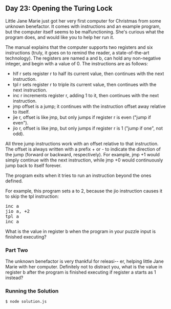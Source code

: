 ## Day 23: Opening the Turing Lock

Little Jane Marie just got her very first computer for Christmas from some unknown benefactor. It comes with instructions and an example program, but the computer itself seems to be malfunctioning. She's curious what the program does, and would like you to help her run it.

The manual explains that the computer supports two registers and six instructions (truly, it goes on to remind the reader, a state-of-the-art technology). The registers are named a and b, can hold any non-negative integer, and begin with a value of 0. The instructions are as follows:

- hlf r sets register r to half its current value, then continues with the next instruction.
- tpl r sets register r to triple its current value, then continues with the next instruction.
- inc r increments register r, adding 1 to it, then continues with the next instruction.
- jmp offset is a jump; it continues with the instruction offset away relative to itself.
- jie r, offset is like jmp, but only jumps if register r is even ("jump if even").
- jio r, offset is like jmp, but only jumps if register r is 1 ("jump if one", not odd).

All three jump instructions work with an offset relative to that instruction. The offset is always written with a prefix + or - to indicate the direction of the jump (forward or backward, respectively). For example, jmp +1 would simply continue with the next instruction, while jmp +0 would continuously jump back to itself forever.

The program exits when it tries to run an instruction beyond the ones defined.

For example, this program sets a to 2, because the jio instruction causes it to skip the tpl instruction:

<pre>
inc a
jio a, +2
tpl a
inc a
</pre>

What is the value in register b when the program in your puzzle input is finished executing?

### Part Two

The unknown benefactor is very thankful for releasi-- er, helping little Jane Marie with her computer. Definitely not to distract you, what is the value in register b after the program is finished executing if register a starts as 1 instead?

### Running the Solution

    $ node solution.js
